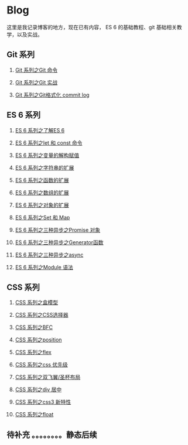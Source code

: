 # Blog

这里是我记录博客的地方，现在已有内容， ES 6 的基础教程、git 基础相关教学，以及实战。

## Git 系列

1. [Git 系列之Git 命令](https://github.com/hzzzzzzzq/Blog/issues/15)

2. [Git 系列之Git 实战](https://github.com/hzzzzzzzq/Blog/issues/16)

3. [Git 系列之Git格式化 commit log](https://github.com/hzzzzzzzq/Blog/issues/17)

## ES 6 系列

1. [ES 6 系列之了解ES 6](https://github.com/hzzzzzzzq/Blog/issues/2)

2. [ES 6 系列之let 和 const 命令](https://github.com/hzzzzzzzq/Blog/issues/3)

3. [ES 6 系列之变量的解构赋值](https://github.com/hzzzzzzzq/Blog/issues/4)

4. [ES 6 系列之字符串的扩展](https://github.com/hzzzzzzzq/Blog/issues/5)

5. [ES 6 系列之函数的扩展](https://github.com/hzzzzzzzq/Blog/issues/6)

6. [ES 6 系列之数组的扩展](https://github.com/hzzzzzzzq/Blog/issues/7)

7. [ES 6 系列之对象的扩展](https://github.com/hzzzzzzzq/Blog/issues/8)

8. [ES 6 系列之Set 和 Map](https://github.com/hzzzzzzzq/Blog/issues/9)

9. [ES 6 系列之三种异步之Promise 对象](https://github.com/hzzzzzzzq/Blog/issues/10)

10. [ES 6 系列之三种异步之Generator函数](https://github.com/hzzzzzzzq/Blog/issues/11)

11. [ES 6 系列之三种异步之async](https://github.com/hzzzzzzzq/Blog/issues/12)

12. [ES 6 系列之Module 语法](https://github.com/hzzzzzzzq/Blog/issues/13)


## CSS 系列

1. [CSS 系列之盒模型]()

2. [CSS 系列之CSS选择器]()

3. [CSS 系列之BFC]()

4. [CSS 系列之position]()

5. [CSS 系列之flex]()

6. [CSS 系列之css 优先级]()

7. [CSS 系列之双飞翼/圣杯布局]()

8. [CSS 系列之div 居中]()

9. [CSS 系列之css3 新特性]()

10. [CSS 系列之float]()

## 待补充 。。。。。。。。静态后续
